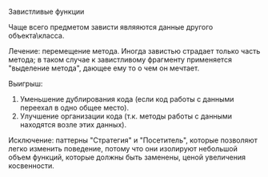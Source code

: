 Завистливые функции

Чаще всего предметом зависти являяются данные другого объекта\класса.

Лечение: перемещение метода.
Иногда завистью страдает только часть метода; в таком случае к завистливому фрагменту применяется "выделение метода", дающее ему то о чем он мечтает.

Выигрыш:
1. Уменьшение дублирования кода (если код работы с данными переехал в одно общее место).
2. Улучшение организации кода (т.к. методы работы с данными находятся возле этих данных).

Исключение: паттерны "Стратегия" и "Посетитель", которые позволяют легко изменить поведение, потому что они изолируют небольшой объем функций, которые должны быть заменены, ценой увеличения косвенности.
